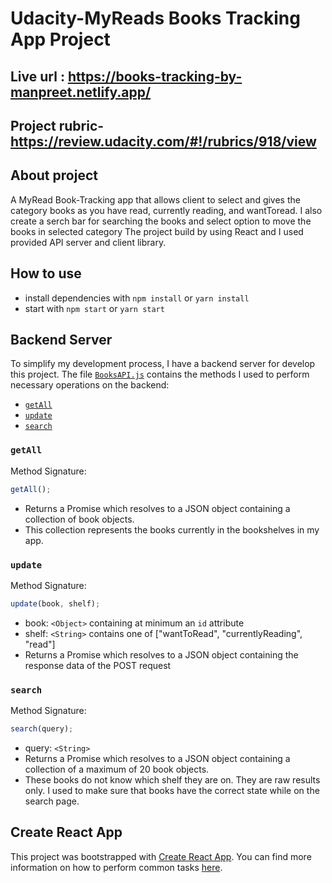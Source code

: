 # Udacity-MyReads Books Tracking App Project

## Live url : https://books-tracking-by-manpreet.netlify.app/

## Project rubric- https://review.udacity.com/#!/rubrics/918/view

## About project

A MyRead Book-Tracking app that allows client to select and gives the category books as you have read, currently reading, and wantToread. I also create a serch bar for searching the books and select option to move the books in selected category The project build by using React and I used provided API server and client library.

## How to use

- install dependencies with `npm install` or `yarn install`
- start with `npm start` or `yarn start`

## Backend Server

To simplify my development process, I have a backend server for develop this project. The file [`BooksAPI.js`](src/BooksAPI.js) contains the methods I used to perform necessary operations on the backend:

- [`getAll`](#getall)
- [`update`](#update)
- [`search`](#search)

### `getAll`

Method Signature:

```js
getAll();
```

- Returns a Promise which resolves to a JSON object containing a collection of book objects.
- This collection represents the books currently in the bookshelves in my app.

### `update`

Method Signature:

```js
update(book, shelf);
```

- book: `<Object>` containing at minimum an `id` attribute
- shelf: `<String>` contains one of ["wantToRead", "currentlyReading", "read"]
- Returns a Promise which resolves to a JSON object containing the response data of the POST request

### `search`

Method Signature:

```js
search(query);
```

- query: `<String>`
- Returns a Promise which resolves to a JSON object containing a collection of a maximum of 20 book objects.
- These books do not know which shelf they are on. They are raw results only. I used to make sure that books have the correct state while on the search page.

## Create React App

This project was bootstrapped with [Create React App](https://github.com/facebookincubator/create-react-app). You can find more information on how to perform common tasks [here](https://github.com/facebookincubator/create-react-app/blob/master/packages/react-scripts/template/README.md).
